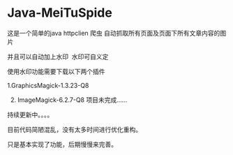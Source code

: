 # Java-MeiTuSpide

这是一个简单的java httpclien  爬虫
自动抓取所有页面及页面下所有文章内容的图片 

并且可以自动加上水印  水印可自义定

使用水印功能需要下载以下两个插件

1.GraphicsMagick-1.3.23-Q8

2.  ImageMagick-6.2.7-Q8
项目未完成......

持续更新中。。。。

目前代码简陋混乱，没有太多时间进行优化重构。

只是基本实现了功能，后期慢慢来完善。
